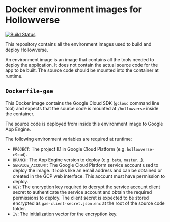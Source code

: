 Docker environment images for Hollowverse
==========================================
[![Build Status](https://travis-ci.org/hollowverse/hollowverse-docker.svg?branch=master)](https://travis-ci.org/hollowverse/hollowverse)

This repository contains all the environment images used to build and deploy Hollowverse.

An environment image is an image that contains all the tools needed to deploy the application. It does not contain the actual source code for the app to be built. The source code should be mounted into the container at runtime.

## `Dockerfile-gae`
This Docker image contains the Google Cloud SDK (`gcloud` command line tool) and expects that the source code is mounted at `/hollowverse` inside the container.

The source code is deployed from inside this environment image to Google App Engine.

The following environment variables are required at runtime:

* `PROJECT`: The project ID in Google Cloud Platform (e.g. `hollowverse-c9cad`).
* `BRANCH`: The App Engine version to deploy (e.g. `beta`, `master`...).
* `SERVICE_ACCOUNT`: The Google Cloud Platform service account used to deploy the image. It looks like an email address and can be obtained or created in the GCP web interface. This account must have permission to deploy.
* `KEY`: The encryption key required to decrypt the service account client secret to authenticate the service account and obtain the required permissions to deploy. The client secret is expected to be stored encrypted as `gae-client-secret.json.enc` at the root of the source code folder.
* `IV`: The initialization vector for the encryption key.


